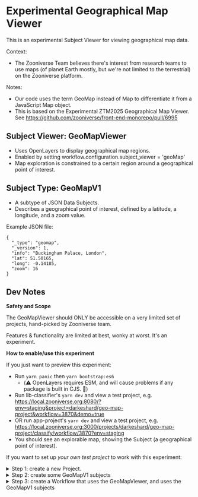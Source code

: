 # Experimental Geographical Map Viewer

This is an experimental Subject Viewer for viewing geographical map data.

Context:
- The Zooniverse Team believes there's interest from research teams to use maps
  (of planet Earth mostly, but we're not limited to the terrestrial) on the
  Zooniverse platform.

Notes:
- Our code uses the term GeoMap instead of Map to differentiate it from a
  JavaScript Map object.
- This is based on the Experimental ZTM2025 Geographical Map Viewer. See
  https://github.com/zooniverse/front-end-monorepo/pull/6995

## Subject Viewer: GeoMapViewer

- Uses OpenLayers to display geographical map regions.
- Enabled by setting workflow.configuration.subject_viewer = 'geoMap'
- Map exploration is constrained to a certain region around a geographical point
  of interest.

## Subject Type: GeoMapV1

- A subtype of JSON Data Subjects.
- Describes a geographical point of interest, defined by a latitude, a
  longitude, and a zoom value.

Example JSON file:

```
{
  "_type": "geomap",
  "_version": 1,
  "info": "Buckingham Palace, London",
  "lat": 51.50165,
  "long": -0.14185,
  "zoom": 16
}
```

## Dev Notes

**Safety and Scope**

The GeoMapViewer should ONLY be accessible on a very limited set of
projects, hand-picked by Zooniverse team.

Features & functionality are limited at best, wonky at worst. It's an
experiment.

**How to enable/use this experiment**

If you just want to preview this experiment:

- Run `yarn panic` then `yarn bootstrap:es6`
  - (⚠️ OpenLayers requires ESM, and will cause problems if any package is built
    in CJS. 😬)
- Run lib-classifier's `yarn dev` and view a test project, e.g.
  https://local.zooniverse.org:8080/?env=staging&project=darkeshard/geo-map-project&workflow=3870&demo=true
- OR run app-project's `yarn dev` and view a test project, e.g.
  https://local.zooniverse.org:3000/projects/darkeshard/geo-map-project/classify/workflow/3870?env=staging
- You should see an explorable map, showing the Subject (a geographical point of interest).

If you want to set up _your own test project_ to work with this experiment:

<details>
<summary>Step 1: create a new Project.</summary>

Just go to https://www.zooniverse.org/lab and create a new Project.

</details>

<details>
<summary>Step 2: create some GeoMapV1 subjects</summary>

Here are 5 example you can copy and paste into 5 different JSON files.

```
{
  "_type": "geomap",
  "_version": 1,
  "info": "Buckingham Palace, London",
  "lat": 51.50165,
  "long": -0.14185,
  "zoom": 16
}
```

```
{
  "_type": "geomap",
  "_version": 1,
  "info": "Petronas Twin Towers, Kuala Lumpur",
  "lat": 3.15757,
  "long": 101.71157,
  "zoom": 16
}
```

```
{
  "_type": "geomap",
  "_version": 1,
  "info": "Radcliffe Camera, University of Oxford",
  "lat": 51.75357,
  "long": -1.25404,
  "zoom": 16
}
```

```
{
  "_type": "geomap",
  "_version": 1,
  "info": "Adler Planetarium, Chicago",
  "lat": 41.86653,
  "long": -87.60677,
  "zoom": 16
}
```

```
{
  "_type": "geomap",
  "_version": 1,
  "info": "Melbourne Central, Melbourne",
  "lat": -37.81008,
  "long": 144.96282,
  "zoom": 16
}
```

Upload these 5 JSON files to a new Subject Set, say "Example GeoMap POIs"

</details>

<details>
<summary>Step 3: create a Workflow that uses the GeoMapViewer, and uses the GeoMapV1 subjects</summary>

- Create a new Workflow in your new Project.
- Using whatever dark sorcery is available to you, change the configuration so we have `workflow.configuration.subject_viewer = 'geoMap'`
- Add a simple Question Task. (e.g. "Is this interesting?" "Yes/No")
- Add the "Example GeoMaps POI" Subject Set to the Workflow.

</details>
